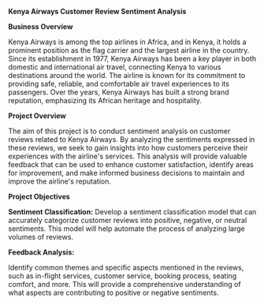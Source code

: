 **Kenya Airways Customer Review Sentiment Analysis**

**Business Overview**

Kenya Airways is among the top airlines in Africa, and in Kenya, it holds a prominent position as the flag carrier and the largest airline in the country. Since its establishment in 1977, Kenya Airways has been a key player in both domestic and international air travel, connecting Kenya to various destinations around the world. The airline is known for its commitment to providing safe, reliable, and comfortable air travel experiences to its passengers. Over the years, Kenya Airways has built a strong brand reputation, emphasizing its African heritage and hospitality.

**Project Overview**

The aim of this project is to conduct sentiment analysis on customer reviews related to Kenya Airways. By analyzing the sentiments expressed in these reviews, we seek to gain insights into how customers perceive their experiences with the airline's services. This analysis will provide valuable feedback that can be used to enhance customer satisfaction, identify areas for improvement, and make informed business decisions to maintain and improve the airline's reputation.

**Project Objectives**


**Sentiment Classification:** Develop a sentiment classification model that can accurately categorize customer reviews into positive, negative, or neutral sentiments. This model will help automate the process of analyzing large volumes of reviews.

****Feedback Analysis:****

Identify common themes and specific aspects mentioned in the reviews, such as in-flight services, customer service, booking process, seating comfort, and more. This will provide a comprehensive understanding of what aspects are contributing to positive or negative sentiments.


